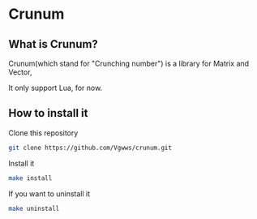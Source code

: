 # Crunum
## What is Crunum?
Crunum(which stand for "Crunching number") is a library for Matrix and Vector,

It only support Lua, for now.
## How to install it
Clone this repository
```bash
git clone https://github.com/Vgwws/crunum.git
```
Install it
```bash
make install
```
If you want to uninstall it
```bash
make uninstall
```
